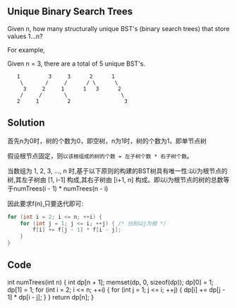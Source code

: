 ## Unique Binary Search Trees
Given n, how many structurally unique BST's (binary search trees) that store values 1...n?

For example,

Given n = 3, there are a total of 5 unique BST's.
```
   1         3     3      2      1
    \       /     /      / \      \
     3     2     1      1   3      2
    /     /       \                 \
   2     1         2                 3
```

## Solution

首先n为0时，树的个数为0，即空树，n为1时，树的个数为1，即单节点树

假设根节点固定，则`以该根组成的树的个数 = 左子树个数 * 右子树个数`。

当数组为 1, 2, 3, ..., n 时,基于以下原则的构建的BST树具有唯一性:以i为根节点的树,其左子树由 [1, i-1] 构成,其右子树由 [i+1, n] 构成。即以i为根节点的树的总数等于numTrees(i - 1) * numTrees(n - i)

因此要求f(n),只要迭代即可:

```c
for (int i = 2; i <= n; ++i) {
	for (int j = 1; j <= i; ++j) { /* 分别以j为根 */
		f[i] += f[j - 1] * f[i - j];
	}
}
```

## Code
int numTrees(int n)
{
	int dp[n + 1];
	memset(dp, 0, sizeof(dp));
	dp[0] = 1;
	dp[1] = 1;
	for (int i = 2; i <= n; ++i) {
		for (int j = 1; j <= i; ++j) {
			dp[i] += dp[j - 1] * dp[i - j];
		}
	}
	return dp[n];
}
